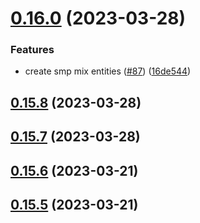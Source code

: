 # [0.16.0](https://github.com/bcgov/nr-spar-backend/compare/v0.15.8...v0.16.0) (2023-03-28)


### Features

* create smp mix entities ([#87](https://github.com/bcgov/nr-spar-backend/issues/87)) ([16de544](https://github.com/bcgov/nr-spar-backend/commit/16de544622a3ff8353fb8a745b3d6a977c2b617b))



## [0.15.8](https://github.com/bcgov/nr-spar-backend/compare/v0.15.7...v0.15.8) (2023-03-28)



## [0.15.7](https://github.com/bcgov/nr-spar-backend/compare/v0.15.6...v0.15.7) (2023-03-28)



## [0.15.6](https://github.com/bcgov/nr-spar-backend/compare/v0.15.5...v0.15.6) (2023-03-21)



## [0.15.5](https://github.com/bcgov/nr-spar-backend/compare/v0.15.4...v0.15.5) (2023-03-21)



